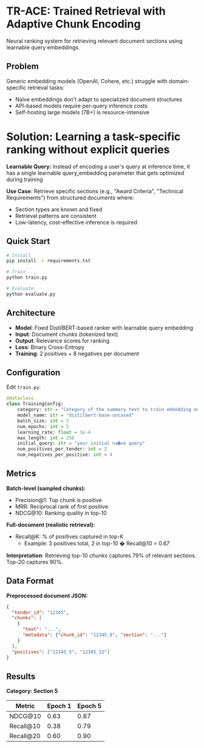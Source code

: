 # TR-ACE: Trained Retrieval with Adaptive Chunk Encoding

Neural ranking system for retrieving relevant document sections using learnable query embeddings.

## Problem

Generic embedding models (OpenAI, Cohere, etc.) struggle with domain-specific retrieval tasks:
- Naïve embeddings don't adapt to specialized document structures
- API-based models require per-query inference costs
- Self-hosting large models (7B+) is resource-intensive

# Solution: Learning a task-specific ranking without explicit queries

**Learnable Query:** Instead of encoding a user's query at inference time, it has a single learnable query_embedding parameter that gets optimized during training

**Use Case**: Retrieve specific sections (e.g., "Award Criteria", "Technical Requirements") from structured documents where:
- Section types are known and fixed
- Retrieval patterns are consistent
- Low-latency, cost-effective inference is required

## Quick Start

```bash
# Install
pip install -r requirements.txt

# Train
python train.py

# Evaluate
python evaluate.py
```

## Architecture

- **Model**: Fixed DistilBERT-based ranker with learnable query embedding
- **Input**: Document chunks (tokenized text)
- **Output**: Relevance scores for ranking
- **Loss**: Binary Cross-Entropy
- **Training**: 2 positives + 8 negatives per document

## Configuration

Edit `train.py`:

```python
@dataclass
class TrainingConfig:
    category: str = "Category of the summary text to train embedding on"
    model_name: str = "distilbert-base-uncased"
    batch_size: int = 2
    num_epochs: int = 5
    learning_rate: float = 1e-4
    max_length: int = 256
    initial_query: str = "your initial na�ve query"
    num_positives_per_tender: int = 2
    num_negatives_per_positive: int = 4
```

## Metrics

**Batch-level (sampled chunks):**
- Precision@1: Top chunk is positive
- MRR: Reciprocal rank of first positive
- NDCG@10: Ranking quality in top-10

**Full-document (realistic retrieval):**
- Recall@K: % of positives captured in top-K
  - Example: 3 positives total, 2 in top-10 � Recall@10 = 0.67


**Interpretation**: Retrieving top-10 chunks captures 79% of relevant sections. Top-20 captures 90%.

## Data Format

**Preprocessed document JSON:**
```json
{
  "tender_id": "12345",
  "chunks": [
    {
      "text": "...",
      "metadata": {"chunk_id": "12345_0", "section": "..."}
    }
  ],
  "positives": ["12345_5", "12345_12"]
}
```

## Results

**Category: Section 5**

| Metric | Epoch 1 | Epoch 5 |
|--------|---------|---------|
| NDCG@10 | 0.63 | 0.87 |
| Recall@10 | 0.38 | 0.79 |
| Recall@20 | 0.60 | 0.90 |
